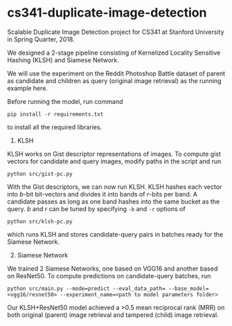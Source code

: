 # cs341-duplicate-image-detection
Scalable Duplicate Image Detection project for CS341 at Stanford University in Spring Quarter, 2018.

We designed a 2-stage pipeline consisting of Kernelized Locality Sensitive Hashing (KLSH) and Siamese Network.

We will use the experiment on the Reddit Photoshop Battle dataset of parent as candidate and children as query (original image retrieval) as the running example here.

Before running the model, run command
```
pip install -r requirements.txt
```
to install all the required libraries.

1. KLSH

KLSH works on Gist descriptor representations of images. To compute gist vectors for candidate and query images, modify paths in the script and run
```
python src/gist-pc.py
```
With the Gist descriptors, we can now run KLSH. KLSH hashes each vector into *b*-bit bit-vectors and divides it into bands of *r*-bits per band. A candidate passes as long as one band hashes into the same bucket as the query. *b* and *r* can be tuned by specifying `-b` and `-r` options of
```
python src/klsh-pc.py
```
which runs KLSH and stores candidate-query pairs in batches ready for the Siamese Network.

2. Siamese Network

We trained 2 Siamese Networks, one based on VGG16 and another based on ResNet50.
To compute predictions on candidate-query batches, run
```
python src/main.py --mode=predict --eval_data_path= --base_model=<vgg16/resnet50> --experiment_name=<path to model parameters folder>
```

Our KLSH+ResNet50 model achieved a >0.5 mean reciprocal rank (MRR) on both original (parent) image retrieval and tampered (child) image retrieval.

